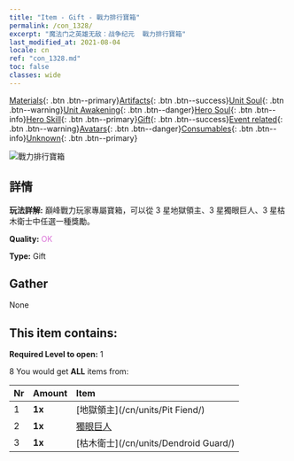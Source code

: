 ```yaml
---
title: "Item - Gift - 戰力排行寶箱"
permalink: /con_1328/
excerpt: "魔法门之英雄无敌：战争纪元  戰力排行寶箱"
last_modified_at: 2021-08-04
locale: cn
ref: "con_1328.md"
toc: false
classes: wide
---
```

 [Materials](/ItemsCN/){: .btn .btn--primary}[Artifacts](/ItemsCN/Artifacts/){: .btn .btn--success}[Unit Soul](/ItemsCN/UnitSoul/){: .btn .btn--warning}[Unit Awakening](/ItemsCN/UnitAwakening/){: .btn .btn--danger}[Hero Soul](/ItemsCN/HeroSoul/){: .btn .btn--info}[Hero Skill](/ItemsCN/HeroSkill/){: .btn .btn--primary}[Gift](/ItemsCN/Gift/){: .btn .btn--success}[Event related](/ItemsCN/Events/){: .btn .btn--warning}[Avatars](/ItemsCN/Avatars/){: .btn .btn--danger}[Consumables](/ItemsCN/Consumables/){: .btn .btn--info}[Unknown](/ItemsCN/Unknown/){: .btn .btn--primary}

 ![戰力排行寶箱](/images/t/i_905001.png)

## 詳情
 **玩法詳解:** 巔峰戰力玩家專屬寶箱，可以從 3 星地獄領主、3 星獨眼巨人、3 星枯木衛士中任選一種獎勵。

 **Quality:** <span style="color: #DA70D6">OK</span>

 **Type:** Gift

## Gather

  None

## This item contains:

 **Required Level to open:** 1

 8 You would get **ALL** items  from:

  | Nr | Amount |     Item    |
  |:---|:-------|:------------|
  | 1 |  **1x** | [地獄領主](/cn/units/Pit Fiend/) |  | 
  | 2 |  **1x** | [獨眼巨人](/cn/units/Cyclops/) |  | 
  | 3 |  **1x** | [枯木衛士](/cn/units/Dendroid Guard/) |  | 
